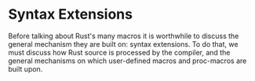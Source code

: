 # Syntax Extensions

<!-- Before talking about macros and proc-macros, we will have to establish some terminology first.
As rust has a few different kinds of macros we will address any kind of macro when not talking about one kind specifically with `syntax extension`.
The reason for that is that rust has `proc macros`, `macro_rules! macros` and `macro 2.0 macros`.
Due to the latter using the `macro` keyword for its definition, using just `macro` as a general term might become confusing in the future hence the use of a different term. -->

Before talking about Rust's many macros it is worthwhile to discuss the general mechanism they are built on: syntax extensions.
To do that, we must discuss how Rust source is processed by the compiler, and the general mechanisms on which user-defined macros and proc-macros are built upon.
